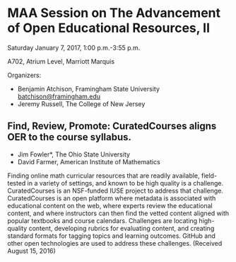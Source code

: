 # MAA Session on The Advancement of Open Educational Resources, II

Saturday January 7, 2017, 1:00 p.m.-3:55 p.m.

A702, Atrium Level, Marriott Marquis

Organizers:

- Benjamin Atchison, Framingham State University batchison@framingham.edu
- Jeremy Russell, The College of New Jersey

##  Find, Review, Promote: CuratedCourses aligns OER to the course syllabus.

* Jim Fowler*, The Ohio State University
* David Farmer, American Institute of Mathematics

Finding online math curricular resources that are readily available, field-tested in a variety of settings, and known to be
high quality is a challenge. CuratedCourses is an NSF-funded IUSE project to address that challenge.
CuratedCourses is an open platform where metadata is associated with educational content on the web, where experts
review the educational content, and where instructors can then find the vetted content aligned with popular textbooks
and course calendars. Challenges are locating high-quality content, developing rubrics for evaluating content, and creating
standard formats for tagging topics and learning outcomes. GitHub and other open technologies are used to address these
challenges. (Received August 15, 2016)

